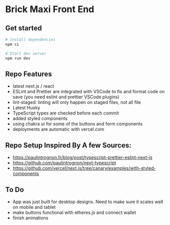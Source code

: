 # Brick Maxi Front End

## Get started

```sh
# Install dependencies
npm ci

# Start dev server
npm run dev
```

## Repo Features

- latest next.js / react
- ESLint and Prettier are integrated with VSCode to fix and format code on save (you need eslint and prettier VSCode plugins)
- lint-staged: linting will only happen on staged files, not all file
- Latest Husky
- TypeScript types are checked before each commit
- added styled components
- using chakra ui for some of the buttons and form components
- deployments are automatic with vercel.com

## Repo Setup Inspired By A few Sources:

- https://paulintrognon.fr/blog/post/typescript-prettier-eslint-next-js
- https://github.com/paulintrognon/next-typescript
- https://github.com/vercel/next.js/tree/canary/examples/with-styled-components

## To Do

- App was just built for desktop designs. Need to make sure it scales well on mobile and tablet
- make buttons functional with etheres.js and connect wallet
- finish animations
